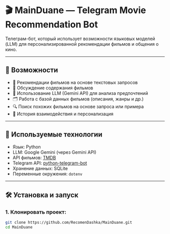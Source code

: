 # 🎬 MainDuane — Telegram Movie Recommendation Bot

Телеграм-бот, который использует возможности языковых моделей (LLM) для персонализированной рекомендации фильмов и общения о кино.

---

## 🚀 Возможности

- 🎥 Рекомендации фильмов на основе текстовых запросов
- 💬 Обсуждение содержания фильмов
- 🧠 Использование LLM (Gemini API) для анализа предпочтений
- 🗂️ Работа с базой данных фильмов (описания, жанры и др.)
- 🔍 Поиск похожих фильмов на основе запроса или примера
- 📝 История взаимодействия и персонализация

---

## 🧩 Используемые технологии

- Язык: Python
- LLM: Google Gemini (через Gemini API)
- API фильмов: [TMDB](https://www.themoviedb.org/)
- Telegram API: [python-telegram-bot](https://github.com/python-telegram-bot/python-telegram-bot)
- Хранение данных: SQLite
- Переменные окружения: `dotenv`

---

## 🛠 Установка и запуск

### 1. Клонировать проект:

```bash
git clone https://github.com/RecomenDashka/MainDuane.git
cd MainDuane
